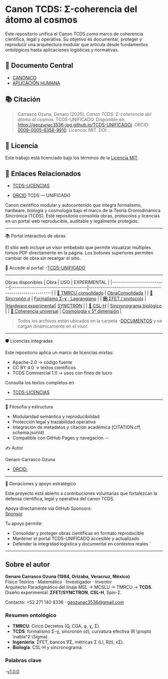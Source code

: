 # Canon TCDS: Σ-coherencia del átomo al cosmos

Este repositorio unifica el Canon TCDS como marco de coherencia científica, legal y operativa. Su objetivo es documentar, proteger y reproducir una arquitectura modular que articula desde fundamentos ontológicos hasta aplicaciones logísticas y normativas.

## 📄 Documento Central

- [CANÓNICO](docs/pdf/300pagsTMRCU_Obra_Cientifica_Consolidada.pdf)
- [APLICACIÓN HUMANA](docs/pdf/La_realidad.pdf)

## 📚 Citación

> Carrasco Ozuna, Genaro (2025). *Canon TCDS: Σ-coherencia del átomo al cosmos*. TCDS-UNIFICADO. Disponible en: https://geozunac3536-jpg.github.io/TCDS-UNIFICADO/. ORCID: [0009-0005-6358-9910](https://orcid.org/0009-0005-6358-9910). Licencia: MIT. DOI: .

## 🔐 Licencia

Este trabajo está licenciado bajo los términos de la [Licencia MIT](./LICENSE).

## 🔗 Enlaces Relacionados

- [TCDS-LICENCIAS](https://geozunac3536-jpg.github.io/TCDS-LICENCIAS/)

- [ORCID](https://orcid.org/0009-0005-6358-9910)
TCDS — UNIFICADO

Canon científico modular y autocontenido que integra formalismo, hardware, biología y cosmología bajo el marco de la Teoría Cromodinámica Sincrónica (TCDS). Este repositorio consolida obras, protocolos y licencias en un portal web reproducible, auditable y legalmente protegido.

---

📚 Portal interactivo de obras

El sitio web incluye un visor embebido que permite visualizar múltiples tomos PDF directamente en la página. Los botones superiores permiten cambiar de obra sin recargar el sitio.

🔗 Accede al portal: 
-[TCDS-UNIFICADO](https://geozunac3536-jpg.github.io/TCDS-UNIFICADO)

---
Obras disponibles
| Obra                      | USO                         | EXPERIMENTAL                                               |
|---------------------------|--------------------------------------|-----------------------------------------------------------|
| [📘 TMRCU consolidado](docs/pdf/Zigma_Decretos.pdf)  | [ObraConsolidada](docs/pdf/300pagsTMRCU_Obra_Cientifica_Consolidada.pdf)           |
| [🧪 Sincronón σ](docs/pdf/Tcds_250916_124942)         | [Formalismo Σ–χ · Lagrangiano](docs/pdf/1formalismo_lagrangiano.pdf)                                 |
| [🎛️ ΣFET / protocolo](/docs/pdf/XPEF_SYNCRETON.pdf)   | |[Hardware experimental](docs/pdf/Σ-FET_TRANSISTOR_DE_COHERENCIA.pdf)|
[SYNCTRON](docs/pdf/TCDS_ΑΩ.pdf)                                             |
| [🧠 CSL-H](docs/pdf/Instructivo_Sincronograma_CSLH_Absoluto.pdf)               | [Sincronograma biológico](docs/pdf/Conciencia.pdf)                                          |
| [🌌 Coherencia universal](docs/pdf/VELOCIDAD_de_la_Luz.pdf)  | [Cosmología y 5ª dimensión](docs/pdf/La_realidad.pdf)                                         |

> Todos los archivos están ubicados en la carpeta
-[DOCUMENTOS](docs/pdf/) y se cargan dinámicamente en el visor.

---

🛡️ Licencias integradas

Este repositorio aplica un marco de licencias mixtas:

- Apache-2.0 → código fuente  
- CC BY 4.0 → textos científicos  
- TCDS Commercial 1.0 → usos con fines de lucro

Consulta los textos completos en 
- [TCDS-LICENCIAS](https://geozunac3536-jpg.github.io/TCDS-LICENCIAS/)


---

🧠 Filosofía y estructura

- Modularidad semántica y reproducibilidad  
- Protección legal y trazabilidad operativa  
- Integración de metadatos y citación académica (CITATION.cff, schema.jsonld)  
- Compatible con GitHub Pages y navegación --

✍️ Autor

Genaro Carrasco Ozuna  
- [ORCID:](https://orcid.org/0009-0005-6358-9910)

---

💖 Donaciones y apoyo estratégico

Este proyecto está abierto a contribuciones voluntarias que fortalezcan la defensa científica, legal y operativa del canon TCDS.

Apoya directamente vía GitHub Sponsors:  
[Sponsor](github.com/sponsors/geozunac3536-jpg)

Tu apoyo permite:

- Consolidar y proteger obras científicas en formato reproducible  
- Mantener el portal TCDS-UNIFICADO accesible y actualizado  
- Defender la integridad logística y documental en contextos reales
`

---
## Sobre el autor

**Genaro Carrasco Ozuna (1984, Orizaba, Veracruz, México)**  
Físico Teórico · Matemático · Investigador · Inventor  
Arquitecto Paradigmático del linaje MSL → MCSLU → TMRCU → **TCDS**.  
Diseño experimental: **ΣFET/SYNCTRON**, **CSL-H**, Spin-Σ.

Contacto: +52 271 140 8336 · geozunac3536@gmail.com

### Resumen ontológico
- **TMRCU**: Cinco Decretos (Q, CGA, φ, χ, Σ).  
- **TCDS**: formalismo Σ–χ, sincronón (σ), curvatura efectiva \(R \propto \nabla^2 \Sigma\).  
- **Ingeniería**: ΣFET, bancos ∇Σ, métricas Σ (LI, R(t), κΣ).  
- **Biología**: CSL-H y sincronograma.

### Palabras clave
-[v1.0.0](TCDS,TMRCU,sincronón,ΣFET,CSL-H,coherencia,Σχ,Kuramoto,StuartLandau,Arnoldtongues,SpinΣ,IPS,Canon,Paradigmatico)
